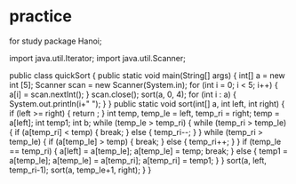 # practice
for study
package Hanoi;

import java.util.Iterator;
import java.util.Scanner;

public class quickSort {
	public static void main(String[] args) {
		int[] a = new int [5];
		Scanner scan = new Scanner(System.in);
		for (int i = 0; i < 5; i++) {
			a[i] = scan.nextInt();
		}
		scan.close();
		sort(a, 0, 4);
		for (int i : a) {
			System.out.println(i+" ");
		}
	}
	public static void sort(int[] a, int left, int right) {
		if (left >= right) {
			return ;
		}
		int temp, temp_le = left, temp_ri = right;
		temp = a[left];
		int temp1;
		int b;
		while (temp_le > temp_ri) {
			while (temp_ri > temp_le) {
				if (a[temp_ri] < temp) {
					break;
				} else {
					temp_ri--;
				}
			}
			while (temp_ri > temp_le) {
				if (a[temp_le] > temp) {
					break;
				} else {
					temp_ri++;
				}
			}
			if (temp_le == temp_ri) {
				a[left] = a[temp_le];
				a[temp_le] = temp;
				break;
			} else {
				temp1 = a[temp_le];
				a[temp_le] = a[temp_ri];
				a[temp_ri] = temp1;
			}
		}
		sort(a, left, temp_ri-1);
		sort(a, temp_le+1, right);
	}
}
